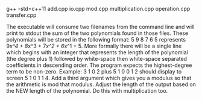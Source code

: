 g++ -std=c++11 add.cpp io.cpp mod.cpp multiplication.cpp operation.cpp transfer.cpp



The executable will consume two filenames from the command line and will print to stdout the sum of the two polynomials found in those files. These polynomials will be stored in the following format: 5 9 8 7 6 5 represents 9*x^4 + 8*x^3 + 7*x^2 + 6*x^1 + 5. More formally there will be a single line which begins with an integer that represents the length of the polynomial (the degree plus 1) followed by white-space then white-space separated coefficients in descending order. The program expects the highest-degree term to be non-zero. Example: 3 1 0 2 plus 5 1 0 0 1 2 should display to screen 5 1 0 1 1 4. Add a third argument which gives you a modulus so that the arithmetic is mod that modulus. Adjust the length of the output based on the NEW length of the polynomial. Do this with multiplication too.
